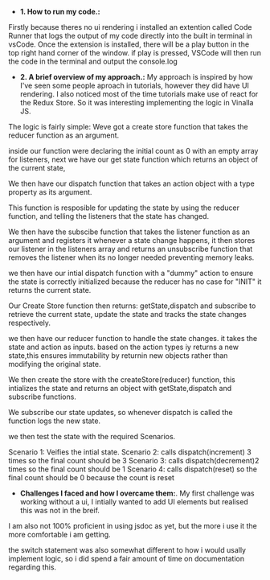 - **1. How to run my code.:**

Firstly because theres no ui rendering i installed an extention called Code Runner that logs the output of my code directly into the built in terminal in vsCode.
Once the extension is installed, there will be a play button in the top right hand corner of the window.
if play is pressed, VSCode will then run the code in the terminal and output the console.log

- **2. A brief overview of my approach.:**
My approach is inspired by how I've seen some people aproach in tutorials, however they did have UI rendering.
I also noticed most of the time tutorials make use of react for the Redux Store. So it was interesting implementing the logic in Vinalla JS.

The logic is fairly simple:
Weve got a create store function that takes the reducer function as an argument.

inside our function were declaring the initial count as 0 with an empty array for listeners,
next we have our get state function which returns an object of the current state,

We then have our dispatch function that takes an action object with a type property as its argument.

This function is resposible for updating the state by using the reducer function, and telling the listeners that the state has changed.

We then have the subscibe function that takes the listener function as an argument and registers it whenever a state change happens, it then stores our listener in the listeners array and returns an unsubscribe function that removes the listener when its no longer needed preventing memory leaks.

we then have our intial dispatch function with a "dummy" action to ensure the state is correctly initialized because the reducer has no case for "INIT" it returns the current state.

Our Create Store function then returns: getState,dispatch and subscribe to retrieve the current state, update the state and tracks the state changes respectively.

we then have our reducer function to handle the state changes.
it takes the state and action as inputs.
based on the action types iy returns a new state,this ensures immutability by returnin new objects rather than modifying the original state.

We then create the store with the createStore(reducer) function, this intializes the state and returns an object with getState,dispatch and subscribe functions.

We subscribe our state updates,
so whenever dispatch is called the function logs the new state.

we then test the state with the required Scenarios.

Scenario 1:
Veifies the intial state.
Scenario 2:
calls dispatch(increment) 3 times so the final count should be 3
Scenario 3:
calls dispatch(decrement)2 times so the final count should be 1
Scenario 4:
calls dispatch(reset)
 so the final count should be 0 because the count is reset



- **Challenges I faced and how I overcame them:**.
My first challenge was working without a ui, I intially wanted to add UI elements but realised this was not in the breif.

I am also not 100% proficient in using jsdoc as yet, but the more i use it the more comfortable i am getting.

the switch statement was also somewhat different to how i would usally implement logic, so i did spend a fair amount of time on documentation regarding this.